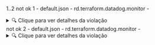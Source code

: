 1..2
not ok 1 - default.json - rd.terraform.datadog.monitor - 
<details><summary>🔍 Clique para ver detalhes da violação</summary>


  - ⚙️ **CONFIGURAÇÃO** **datadog_monitor.tfer--monitor_OPS-TESTE** 🔴 **HIGH**
📊 **6 violações encontradas**
📈 📊 Progresso: 60% (6/10)

    📝 **Tabela de Message:**
    | 🏷️ Campo | ❌ Valor Atual | ✅ Valor Esperado | 📊 Status |
    |---------|---------------|------------------|----------|
    | `format` | `Formato encontrado é diferente do esperado` | `Formato esperado: \{\{#is_alert\}\}@webhook-incidentio\{\{/is_alert\}\}\{\{#is_recovery\}\}@webhook-incidentio\{\{/is_recovery\}\}` | ❌ |
    | `sections` | `Seções encontradas: ["Impacto no Negócio", "Descrição Técnica do Problema", "Integração AlertManager"]` | `Seções esperadas: ["Impacto no Negócio", "Descrição Técnica do Problema", "Links Úteis", "Possíveis Causas", "Acionáveis", "Integração AlertManager", "Integração Para Recuperação do AlertManager"]` | ❌ |

    📝 **Tabela de Name:**
    | 🏷️ Campo | ❌ Valor Atual | ✅ Valor Esperado | 📊 Status |
    |---------|---------------|------------------|----------|
    | `name` | ` Teste de monitor` | `[P<0-4>][PRODUTO][DOMÍNIO][TIME][AMBIENTE] descrição` | ❌ |

    📝 **Tabela de Escalation Message:**
    | 🏷️ Campo | ❌ Valor Atual | ✅ Valor Esperado | 📊 Status |
    |---------|---------------|------------------|----------|
    | `escalation_message` | `testando escalation message` | `[P4][OPSCENTRAL][MONITOR][TESTE][PRODUCTION] Mock de dados para teste de nome @webhook-incidentio` | ❌ |

    📋 **Tabela de Propriedades:**
    | 🏷️ Campo | ❌ Valor Atual | ✅ Valor Esperado | 📊 Status |
    |---------|---------------|------------------|----------|
    | `renotify_occurrences` | `35` | `72` | ❌ |
    | `timeout_h` | `0` | `1` | ❌ |
    | `renotify_interval` | `24` | `60` | ❌ |

    🏷️ **Tabela de Tags:**
    | 🏷️ Campo | ❌ Valor Atual | ✅ Valor Esperado | 📊 Status |
    |---------|---------------|------------------|----------|
    | `tags` | `["env:production", "service:rd-chat-api"]` | `⚠️ Acrecentar tags: ["product:<name>", "playbook-ops"]` | ❌ |

    📝 **Tabela de Priority:**
    | 🏷️ Campo | ❌ Valor Atual | ✅ Valor Esperado | 📊 Status |
    |---------|---------------|------------------|----------|
    | `priority` | `0` | `1-4` | ❌ |

</details>
not ok 2 - default.json - rd.terraform.datadog.monitor - 
<details><summary>🔍 Clique para ver detalhes da violação</summary>


  - ⚙️ **CONFIGURAÇÃO** **datadog_monitor.tfer--monitor_OPS-TESTE22** 🔴 **HIGH**
📊 **5 violações encontradas**
📈 📊 Progresso: 50% (5/10)

    📝 **Tabela de Message:**
    | 🏷️ Campo | ❌ Valor Atual | ✅ Valor Esperado | 📊 Status |
    |---------|---------------|------------------|----------|
    | `format` | `Formato encontrado é diferente do esperado` | `Formato esperado: \{\{#is_alert\}\}@webhook-incidentio\{\{/is_alert\}\}\{\{#is_recovery\}\}@webhook-incidentio\{\{/is_recovery\}\}` | ❌ |
    | `sections` | `Seções encontradas: ["Impacto no Negócio", "Descrição Técnica do Problema"]` | `Seções esperadas: ["Impacto no Negócio", "Descrição Técnica do Problema", "Links Úteis", "Possíveis Causas", "Acionáveis", "Integração AlertManager", "Integração Para Recuperação do AlertManager"]` | ❌ |

    📝 **Tabela de Escalation Message:**
    | 🏷️ Campo | ❌ Valor Atual | ✅ Valor Esperado | 📊 Status |
    |---------|---------------|------------------|----------|
    | `escalation_message` | `testando escalation message` | `[P4][OPSCENTRAL][MONITOR][TESTE][PRODUCTION] Mock de dados para teste de nome @webhook-incidentio` | ❌ |

    📋 **Tabela de Propriedades:**
    | 🏷️ Campo | ❌ Valor Atual | ✅ Valor Esperado | 📊 Status |
    |---------|---------------|------------------|----------|
    | `renotify_occurrences` | `35` | `72` | ❌ |
    | `timeout_h` | `0` | `1` | ❌ |
    | `renotify_interval` | `24` | `60` | ❌ |

    🏷️ **Tabela de Tags:**
    | 🏷️ Campo | ❌ Valor Atual | ✅ Valor Esperado | 📊 Status |
    |---------|---------------|------------------|----------|
    | `tags` | `["env:production", "service:rd-chat-api"]` | `⚠️ Acrecentar tags: ["product:<name>", "playbook-ops"]` | ❌ |

    📝 **Tabela de Priority:**
    | 🏷️ Campo | ❌ Valor Atual | ✅ Valor Esperado | 📊 Status |
    |---------|---------------|------------------|----------|
    | `priority` | `0` | `1-4` | ❌ |

</details>

